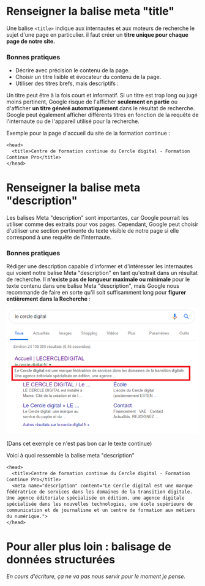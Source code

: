# Renseigner la balise meta "title"

Une balise `<title>` indique aux internautes et aux moteurs de recherche le sujet d'une page en particulier. il faut créer un **titre unique pour chaque page de notre site.**
### Bonnes pratiques
- Décrire avec précision le contenu de la page.
- Choisir un titre lisible et évocateur du contenu de la page.
- Utiliser des titres brefs, mais descriptifs :

Un titre peut être à la fois court et informatif. Si un titre est trop long ou jugé moins pertinent, Google risque de l'afficher **seulement en partie** ou d'afficher **un titre généré automatiquement** dans le résultat de recherche. Google peut également afficher différents titres en fonction de la requête de l'internaute ou de l'appareil utilisé pour la recherche.

Exemple pour la page d'accueil du site de la formation continue : 

~~~~
<head>
  <title>Centre de formation continue du Cercle digital - Formation Continue Pro</title>
</head>
~~~~

# Renseigner la balise meta "description"

Les balises Meta "description" sont importantes, car Google pourrait les utiliser comme des extraits pour vos pages. Cependant, Google peut choisir d'utiliser une section pertinente du texte visible de notre page si elle correspond à une requête de l'internaute.

### Bonnes pratiques

Rédiger une description capable d'informer et d'intéresser les internautes qui voient notre balise Meta "description" en tant qu'extrait dans un résultat de recherche. Il **n'existe pas de longueur maximale ou minimale** pour le texte contenu dans une balise Meta "description", mais Google nous recommande de faire en sorte qu'il soit suffisamment long pour **figurer entièrement dans la Recherche** : 

![Meta Description](/img/meta_description.png)

(Dans cet exemple ce n'est pas bon car le texte continue)

Voici à quoi ressemble la balise meta "description"

~~~~
<head>
  <title>Centre de formation continue du Cercle digital - Formation Continue Pro</title>
  <meta name="description" content="Le Cercle digital est une marque fédératrice de services dans les domaines de la transition digitale. Une agence éditoriale spécialisée en édition, une agence digitale spécialisée dans les nouvelles technologies, une école supérieure de communication et de journalisme et un centre de formation aux métiers du numérique.">
</head>
~~~~

# Pour aller plus loin : balisage de données structurées

*En cours d'écriture, ça ne va pas nous servir pour le moment je pense.*

